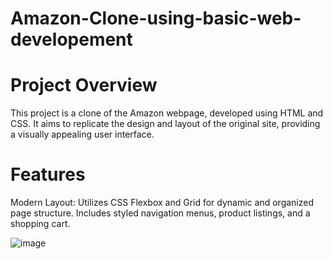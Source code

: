# Amazon-Clone-using-basic-web-developement

# Project Overview
This project is a clone of the Amazon webpage, developed using HTML and CSS. It aims to replicate the design and layout of the original site, providing a visually appealing user interface.
# Features
Modern Layout: Utilizes CSS Flexbox and Grid for dynamic and organized page structure.
Includes styled navigation menus, product listings, and a shopping cart.


![image](https://github.com/aviralsaxena1104/Amazon-Clone-using-basic-web-developement/assets/122203395/1bccc416-111f-408e-84c3-afaa4c8dcf3a)
